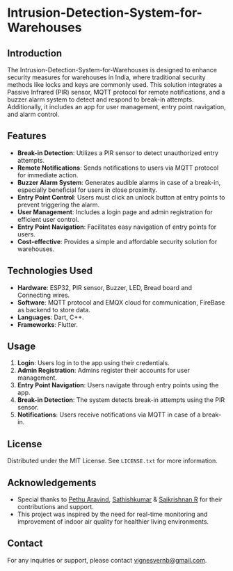 # Intrusion-Detection-System-for-Warehouses


## Introduction
The Intrusion-Detection-System-for-Warehouses is designed to enhance security measures for warehouses in India, where traditional security methods like locks and keys are commonly used. This solution integrates a Passive Infrared (PIR) sensor, MQTT protocol for remote notifications, and a buzzer alarm system to detect and respond to break-in attempts. Additionally, it includes an app for user management, entry point navigation, and alarm control.

## Features
- **Break-in Detection**: Utilizes a PIR sensor to detect unauthorized entry attempts.
- **Remote Notifications**: Sends notifications to users via MQTT protocol for immediate action.
- **Buzzer Alarm System**: Generates audible alarms in case of a break-in, especially beneficial for users in close proximity.
- **Entry Point Control**: Users must click an unlock button at entry points to prevent triggering the alarm.
- **User Management**: Includes a login page and admin registration for efficient user control.
- **Entry Point Navigation**: Facilitates easy navigation of entry points for users.
- **Cost-effective**: Provides a simple and affordable security solution for warehouses.

## Technologies Used
- **Hardware**: ESP32, PIR sensor, Buzzer, LED, Bread board and Connecting wires.
- **Software**: MQTT protocol and EMQX cloud for communication, FireBase as backend to store data.
- **Languages**: Dart, C++.
- **Frameworks**: Flutter.


## Usage
1. **Login**: Users log in to the app using their credentials.
2. **Admin Registration**: Admins register their accounts for user management.
3. **Entry Point Navigation**: Users navigate through entry points using the app.
4. **Break-in Detection**: The system detects break-in attempts using the PIR sensor.
5. **Notifications**: Users receive notifications via MQTT in case of a break-in.

## License
Distributed under the MIT License. See `LICENSE.txt` for more information.

## Acknowledgements
- Special thanks to [Pethu Aravind](https://github.com/Aravind011464), [Sathishkumar](https://github.com/SathishKumar5115) & [Saikrishnan R](https://github.com/saikrishy3808u3qr3pur3q) for their contributions and support.
- This project was inspired by the need for real-time monitoring and improvement of indoor air quality for healthier living environments.

## Contact
For any inquiries or support, please contact [vignesvernb@gmail.com](vignesvernb@gmail.com).
